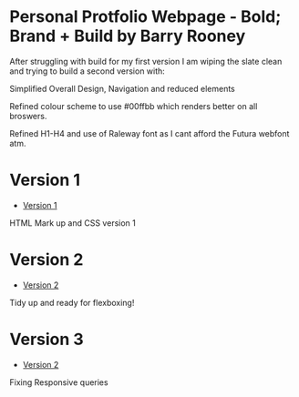 
 
 
Personal Protfolio Webpage - Bold; Brand + Build by Barry Rooney
========================

After struggling with build for my first version I am wiping the slate clean and trying to build a second version with:

Simplified Overall Design, Navigation and reduced elements

Refined colour scheme to use #00ffbb which renders better on all broswers.

Refined H1-H4 and use of Raleway font as I cant afford the Futura webfont atm.

Version 1
=================

+ [Version 1](https://barryrooney.github.io/portfolio-2/index.html)

HTML Mark up and CSS version 1

Version 2
=================

+ [Version 2](https://barryrooney.github.io/portfolio-2/index2.html)

Tidy up and ready for flexboxing!

Version 3
=================

+ [Version 2](https://barryrooney.github.io/portfolio-2/index3.html)

Fixing Responsive queries